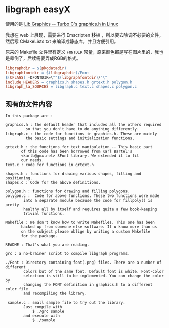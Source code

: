 # libgraph easyX 

使用的是 [Lib Graphics -- Turbo C's graphics.h in Linux](https://github.com/Prashant47/libgraph)

我想在 web 上展现，需要进行 Emscripten 移植 ，所以要去除调不必要的文件，然后写 CMakeLists.txt 来编译成静态库，并且方便引用。   

原来的 Makefile 文件里有定义 `FONTDIR` 常量，原来颜色都是写在图片里的，我也是晕倒了，后续需要弄成RGB的格式。
```makefile
libgraphdir = $(pkgdatadir)
libgraphfontdir = $(libgraphdir)/Font
$(CFLAGS) -DFONTDIR=\""$(libgraphfontdir)/"\"
include_HEADERS = graphics.h shapes.h grtext.h polygon.h
libgraph_la_SOURCES = libgraph.c text.c shapes.c polygon.c
```

现有的文件内容   
------------
	In this package are : 
	
	graphics.h : the default header that includes all the others required 
		     so that you don't have to do anything differently.
	libgraph.c : the code for functions in graphics.h. These are mainly
		     the basic settings and initialization functions.
	
	grtext.h : the functions for text manipulation -- This basic part 
		   of this code has been borrowed from Karl Bartel's 
		   <karlb@gmx.net> SFont library. We extended it to fit 
		   our needs. 
	text.c : code for functions in grtext.h

	shapes.h : functions for drawing various shapes, filling and positioning. 
	shapes.c : Code for the above definitions.

	polygon.h : functions for drawing and filling polygons.
	polygon.c :  Code for above functions. These two functions were made
			into a separate module because the code for fillpoly() is pretty
			healthy all by itself and requires quite a few book-keeping 
			trivial functions.
	
	Makefile : We don't know how to write Makefiles. This one has been 
		   hacked up from someone else software. If u know more than us
		   on the subject please oblige by writing a custom Makefile
		   for the package.
	
	README : That's what you are reading.
	
	grc : a no-brainer script to compile libgraph programs.
	
	./Font : Directory containing font(.png) files. There are a number of different
		 	colors but of the same font. Default font is white. Font-color 
		 	selection is still to be implemented. You can change the color by
		 	changing the FONT definition in graphics.h to a different color file
		 	and recompiling the library.
	
	 sample.c : small sample file to try out the library.
		 	Just compile with
	   			$ ./grc sample
			and execute with
				$ ./sample
